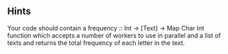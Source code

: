 ## Hints

Your code should contain a frequency :: Int -> [Text] -> Map Char Int
function which accepts a number of workers to use in parallel and a list
of texts and returns the total frequency of each letter in the text.
